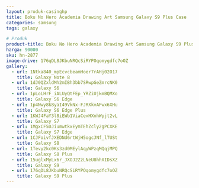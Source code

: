 ```yaml
---
layout: produk-casinghp
title: Boku No Hero Academia Drawing Art Samsung Galaxy S9 Plus Case
categories: samsung
tags: galaxy

# Produk
product-title: Boku No Hero Academia Drawing Art Samsung Galaxy S9 Plus Case
harga: 90000
sku: hn-2877
image-drive: 176qDL8JKbuNRQcSiRYPOqomygdfc7oOZ
gallery:
  - url: 1Ntka840_mpEcvcbeamHoer7rAHj02O17
    title: Galaxy Note 8
  - url: 1dJ0QZxldMh2mIBh3bb7SRwpGeZmrcNK0
    title: Galaxy S6
  - url: 1pLoLHrF_iALUyQtFEp_YRZiUjkmBQMXo
    title: Galaxy S6 Edge
  - url: 1p4Nwy8k8yaI49VkNx-FJRXkvAFwx6XHu
    title: Galaxy S6 Edge Plus
  - url: 1KWJ4FaY3l8iEWb1ViaCexHXnhWpjt2vL
    title: Galaxy S7
  - url: 1MgxCF5DJiumwtkxEymTEhZcly2gPCXKE
    title: Galaxy S7 Edge
  - url: 1CJFoivfJXEDNd6rtWjH5ogcJNf_lTUSt
    title: Galaxy S8
  - url: 1Tevy2kc0Ks3zd0MEylAqyWPzqMQqjMPQ
    title: Galaxy S8 Plus
  - url: 15uglxMyLx6r_JXOJ2ZzLNeU8hhXIDsXZ
    title: Galaxy S9
  - url: 176qDL8JKbuNRQcSiRYPOqomygdfc7oOZ
    title: Galaxy S9 Plus
---
```

